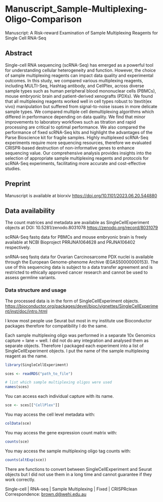 # Manuscript_Sample-Multiplexing-Oligo-Comparison
Manuscript: A Risk-reward Examination of Sample Multiplexing Reagents for Single Cell RNA-Seq

## Abstract

Single-cell RNA sequencing (scRNA-Seq) has emerged as a powerful tool for understanding cellular heterogeneity and function. However, the choice of sample multiplexing reagents can impact data quality and experimental outcomes. In this study, we compared various multiplexing reagents, including MULTI-Seq, Hashtag antibody, and CellPlex, across diverse sample types such as human peripheral blood mononuclear cells (PBMCs), mouse embryonic brain and patient-derived xenografts (PDXs).
We found that all multiplexing reagents worked well in cell types robust to \textit{ex vivo} manipulation but suffered from signal-to-noise issues in more delicate sample types. We compared multiple cell demultiplexing algorithms which differed in performance depending on data quality. We find that minor improvements to laboratory workflows such as titration and rapid processing are critical to optimal performance.
We also compared the performance of fixed scRNA-Seq kits and highlight the advantages of the Parse Bioscience kit for fragile samples. Highly multiplexed scRNA-Seq experiments require more sequencing resources, therefore we evaluated CRISPR-based destruction of non-informative genes to enhance sequencing value. Our comprehensive analysis provides insights into the selection of appropriate sample multiplexing reagents and protocols for scRNA-Seq experiments,  facilitating more accurate and cost-effective studies.

## Preprint

Manuscript is available at biorxiv https://doi.org/10.1101/2023.06.20.544880

## Data availability

The count matrices and metadata are available as SingleCellExperiment objects at DOI: 10.5281/zenodo.8031078 https://zenodo.org/record/8031079

scRNA-Seq fastq data for PBMCs and mouse embryonic brain is freely available at NCBI Bioproject PRRJNA1064628 and PRJNA106402 respectively.

snRNA-seq fastq data for Ovarian Carcinosarcome PDX nuclei is available through the European Genome-phenome Archive (EGAS50000000153). The use of this sequencing data is subject to a data transfer agreement and is restricted to ethically approved cancer research and cannot be used to assess germline variants.

### Data structure and usage

The processed data is in the form of SingleCellExperiment objects. https://bioconductor.org/packages/devel/bioc/vignettes/SingleCellExperiment/inst/doc/intro.html

I know most people use Seurat but most in my institute use Bioconductor packages therefore for compatibility I do the same.

Each sample multiplexing oligo was performed in a separate 10x Genomics capture = lane = well. I did not do any integration and analysed them as separate objects. Therefore I packaged each experiment into a list of SingleCellExperiment objects. I put the name of the sample multiplexing reagent as the name.

```r
library(SingleCellExperiment)

sces <- readRDS("path_to_file")

# list which sample multiplexing oligos were used
names(sces)
```

You can access each individual capture with its name.

```r
sce <- sces[["CellPlex"]]
```

You may access the cell level metadata with:

```r
colData(sce)
```

You may access the gene expression count matrix with:

```r
counts(sce)
```

You may access the sample multiplexing oligo tag counts with:

```r
counts(altExp(sce))
```

There are functions to convert between SingleCellExperiment and Seurat objects but I did not use them in a long time and cannot guarantee if they work correctly.

Single-cell | RNA-seq | Sample Multiplexing | Fixed | CRISPRclean
Correspondence: brown.d@wehi.edu.au
